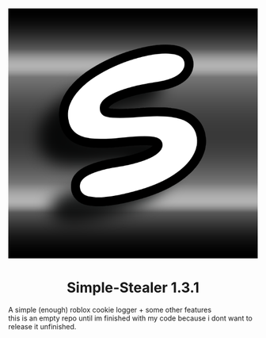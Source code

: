 # 
<p align="center">
 <img src="https://github.com/0x77ff/the-simple-stealer/blob/main/icon.png" />

<div align="center">
  <h1>Simple-Stealer 1.3.1</h1>
</div>

A simple (enough) roblox cookie logger + some other features\
this is an empty repo until im finished with my code because i dont want to release it unfinished.
